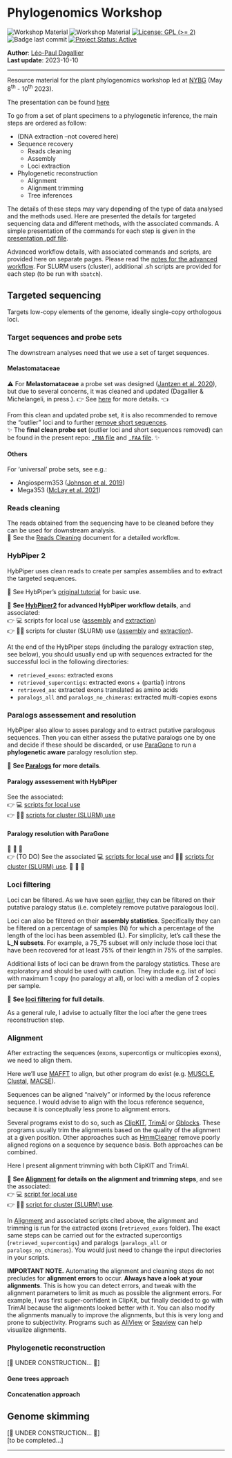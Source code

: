 
<!-- README.md is generated from README.Rmd. Please edit that file -->

# Phylogenomics Workshop

<!-- badges: start -->

![Workshop
Material](https://img.shields.io/badge/status-under_construction-orange)
![Workshop
Material](https://img.shields.io/badge/Workshop-Material-brightgreen)
[![License: GPL (\>=
2)](https://img.shields.io/badge/License-GPL%20%28%3E%3D%202%29-blue.svg)](https://choosealicense.com/licenses/gpl-2.0/)
![Badge last
commit](https://img.shields.io/github/last-commit/LPDagallier/Phylogenomics_Workshop)
[![Project Status:
Active](https://www.repostatus.org/badges/latest/active.svg)](https://www.repostatus.org/#active)
<!-- badges: end -->

**Author**: [Léo-Paul
Dagallier](https://orcid.org/0000-0002-3270-1544)  
**Last update**: 2023-10-10

------------------------------------------------------------------------

Resource material for the plant phylogenomics workshop led at
[NYBG](https://www.nybg.org/science-project/a-phylogenomics-approach-to-resolving-one-of-the-worlds-most-diverse-tropical-angiosperm-radiations-melastomataceae/)
(May 8<sup>th</sup> - 10<sup>th</sup> 2023).

The presentation can be found
[here](./Plant_Phylogenomics_Workshop_001.pdf)

To go from a set of plant specimens to a phylogenetic inference, the
main steps are ordered as follow:

- (DNA extraction –not covered here)
- Sequence recovery
  - Reads cleaning  
  - Assembly  
  - Loci extraction  
- Phylogenetic reconstruction
  - Alignment  
  - Alignment trimming  
  - Tree inferences

The details of these steps may vary depending of the type of data
analysed and the methods used. Here are presented the details for
targeted sequencing data and different methods, with the associated
commands. A simple presentation of the commands for each step is given
in the [presentation .pdf file](./Plant_Phylogenomics_Workshop_001.pdf).

Advanced workflow details, with associated commands and scripts, are
provided here on separate pages. Please read the [notes for the advanced
workflow](Notes_for_advanced_wf.md). For SLURM users (cluster),
additional .sh scripts are provided for each step (to be run with
`sbatch`).

## Targeted sequencing

Targets low-copy elements of the genome, ideally single-copy orthologous
loci.

### Target sequences and probe sets

The downstream analyses need that we use a set of target sequences.

#### Melastomataceae

:warning: For **Melastomataceae** a probe set was designed ([Jantzen et
al. 2020](https://bsapubs.onlinelibrary.wiley.com/doi/abs/10.1002/aps3.11345)),
but due to several concerns, it was cleaned and updated (Dagallier &
Michelangeli, in press.). :point_right: See
[here](https://github.com/LPDagallier/Clean_Melasto_probe_set) for more
details. :point_left:

From this clean and updated probe set, it is also recommended to remove
the “outlier” loci and to further [remove short
sequences]((https://github.com/mossmatters/HybPiper/wiki/Troubleshooting,-common-issues,-and-recommendations#14-fixing-and-filtering-your-target-file)).  
:sparkles: The **final clean probe set** (outlier loci and short
sequences removed) can be found in the present repo: [`.FNA`
file](PHYLOGENY_RECONSTRUCTION/PROBE_SET_CLEAN_v5.FNA) and [`.FAA`
file](PHYLOGENY_RECONSTRUCTION/PROBE_SET_CLEAN_v5_prot.FAA). :sparkles:

#### Others

For ‘universal’ probe sets, see e.g.:  
- Angiosperm353 ([Johnson et
al. 2019](https://doi.org/10.1093/sysbio/syy086))  
- Mega353 ([McLay et
al. 2021](https://github.com/chrisjackson-pellicle/NewTargets))

### Reads cleaning

The reads obtained from the sequencing have to be cleaned before they
can be used for downstream analysis.  
🔎 See the [Reads Cleaning](Reads_cleaning.md) document for a detailed
workflow.

### HybPiper 2

HybPiper uses clean reads to create per samples assemblies and to
extract the targeted sequences.

🔎 See HybPiper’s [original
tutorial](https://github.com/mossmatters/HybPiper/wiki/Tutorial) for
basic use.

🔎 **See [HybPiper2](HybPiper2.md) for advanced HybPiper workflow
details**, and associated:  
:point_right: :computer: scripts for local use
([assembly](PHYLOGENY_RECONSTRUCTION/SCRIPTS_local/hybpiper2_assemble.sh)
and
[extraction](PHYLOGENY_RECONSTRUCTION/SCRIPTS_local/hybpiper2_extract.sh))  
:point_right: :woman_technologist: scripts for cluster (SLURM) use
([assembly](PHYLOGENY_RECONSTRUCTION/SCRIPTS_cluster/hybpiper2_assemble_TEMPLATE.sh)
and
[extraction](PHYLOGENY_RECONSTRUCTION/SCRIPTS_cluster/hybpiper2_extract_TEMPLATE.sh)).

At the end of the HybPiper steps (including the paralogy extraction
step, see below), you should usually end up with sequences extracted for
the successful loci in the following directories:

- `retrieved_exons`: extracted exons
- `retrieved_supercontigs`: extracted exons + (partial) introns
- `retrieved_aa`: extracted exons translated as amino acids
- `paralogs_all` and `paralogs_no_chimeras`: extracted multi-copies
  exons

### Paralogs assessement and resolution

HybPiper also allow to asses paralogy and to extract putative paralogous
sequences. Then you can either assess the putative paralogs one by one
and decide if these should be discarded, or use
[ParaGone](https://github.com/chrisjackson-pellicle/ParaGone) to run a
**phylogenetic aware** paralogy resolution step.

🔎 **See [Paralogs](Paralogs.md) for more details**.

#### Paralogy assessement with HybPiper

See the associated:  
:point_right: :computer: [scripts for local
use](PHYLOGENY_RECONSTRUCTION/SCRIPTS_local/hybpiper2_paralogs.sh)  
:point_right: :woman_technologist: [scripts for cluster (SLURM)
use](PHYLOGENY_RECONSTRUCTION/SCRIPTS_cluster/hybpiper2_paralogs_TEMPLATE.sh)

#### Paralogy resolution with ParaGone

:construction: :construction: :construction:  
:point_right: (TO DO) See the associated :computer: [scripts for local
use]() and :woman_technologist: [scripts for cluster (SLURM) use]().
:construction: :construction: :construction:

### Loci filtering

Loci can be filtered. As we have seen [earlier](Paralogs.md), they can
be filtered on their putative paralogy status (i.e. completely remove
putative paralogous loci).

Loci can also be filtered on their **assembly statistics**. Specifically
they can be filtered on a percentage of samples (N) for which a
percentage of the length of the loci has been assembled (L). For
simplicity, let’s call these the **L_N subsets**. For example, a 75_75
subset will only include those loci that have been recovered for at
least 75% of their length in 75% of the samples.

Additional lists of loci can be drawn from the paralogy statistics.
These are exploratory and should be used with caution. They include
e.g. list of loci with maximum 1 copy (no paralogy at all), or loci with
a median of 2 copies per sample.

🔎 **See [loci filtering](Loci_filtering.md) for full details**.

As a general rule, I advise to actually filter the loci after the gene
trees reconstruction step.

### Alignment

After extracting the sequences (exons, supercontigs or multicopies
exons), we need to align them.

Here we’ll use
[MAFFT](https://mafft.cbrc.jp/alignment/software/algorithms/algorithms.html)
to align, but other program do exist
(e.g. [MUSCLE](https://drive5.com/muscle5/manual/commands.html),
[Clustal](http://www.clustal.org/),
[MACSE](https://www.agap-ge2pop.org/macse/?menu=releases)).

Sequences can be aligned “naively” or informed by the locus reference
sequence. I would advise to align with the locus reference sequence,
because it is conceptually less prone to alignment errors.

Several programs exist to do so, such as
[ClipKIT](https://jlsteenwyk.com/ClipKIT/index.html),
[TrimAl](http://trimal.cgenomics.org/trimal) or
[Gblocks](https://home.cc.umanitoba.ca/~psgendb/doc/Castresana/Gblocks_documentation.html).
These programs usually trim the alignments based on the quality of the
alignment at a given position. Other approaches such as
[HmmCleaner](https://bioinformaticshome.com/tools/msa/descriptions/HmmCleaner.html)
remove poorly aligned regions on a sequence by sequence basis. Both
approaches can be combined.

Here I present alignment trimming with both ClipKIT and TrimAl.

🔎 **See [Alignment](Alignment.md) for details on the alignment and
trimming steps**, and see the associated:  
:point_right: :computer: [script for local
use](PHYLOGENY_RECONSTRUCTION/SCRIPTS_local/align_w_refs_hybpiper2_exons.sh)  
:point_right: :woman_technologist: [script for cluster (SLURM)
use](PHYLOGENY_RECONSTRUCTION/SCRIPTS_cluster/align_w_refs_hybpiper2_exons_TEMPLATE.sh).

In [Alignment](Alignment.md) and associated scripts cited above, the
alignment and trimming is run for the extracted exons (`retrieved_exons`
folder). The exact same steps can be carried out for the extracted
supercontigs (`retrieved_supercontigs`) and paralogs (`paralogs_all` or
`paralogs_no_chimeras`). You would just need to change the input
directories in your scripts.

**IMPORTANT NOTE.** Automating the alignment and cleaning steps do not
precludes for **alignment errors** to occur. **Always have a look at
your alignments**. This is how you can detect errors, and tweak with the
alignment parameters to limit as much as possible the alignment errors.
For example, I was first super-confident in ClipKit, but finally decided
to go with TrimAl because the alignments looked better with it. You can
also modify the alignments manually to improve the alignments, but this
is very long and prone to subjectivity. Programs such as
[AliView](https://ormbunkar.se/aliview/) or
[Seaview](https://doua.prabi.fr/software/seaview) can help visualize
alignments.

### Phylogenetic reconstruction

\[:construction: UNDER CONSTRUCTION… :construction:\]

#### Gene trees approach

#### Concatenation approach

## Genome skimming

\[:construction: UNDER CONSTRUCTION… :construction:\]  
\[to be completed…\]

------------------------------------------------------------------------
